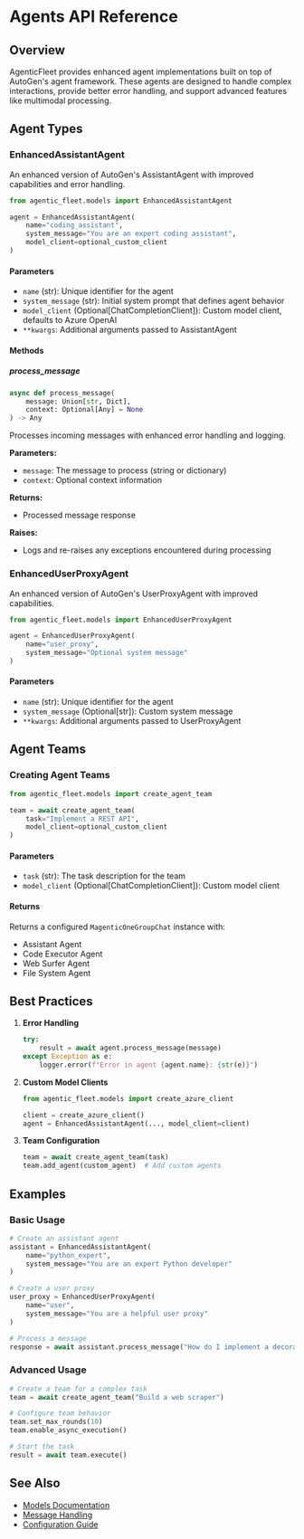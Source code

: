 # Agents API Reference

## Overview

AgenticFleet provides enhanced agent implementations built on top of AutoGen's agent framework. These agents are designed to handle complex interactions, provide better error handling, and support advanced features like multimodal processing.

## Agent Types

### EnhancedAssistantAgent

An enhanced version of AutoGen's AssistantAgent with improved capabilities and error handling.

```python
from agentic_fleet.models import EnhancedAssistantAgent

agent = EnhancedAssistantAgent(
    name="coding_assistant",
    system_message="You are an expert coding assistant",
    model_client=optional_custom_client
)
```

#### Parameters

- `name` (str): Unique identifier for the agent
- `system_message` (str): Initial system prompt that defines agent behavior
- `model_client` (Optional[ChatCompletionClient]): Custom model client, defaults to Azure OpenAI
- `**kwargs`: Additional arguments passed to AssistantAgent

#### Methods

##### process_message

```python
async def process_message(
    message: Union[str, Dict],
    context: Optional[Any] = None
) -> Any
```

Processes incoming messages with enhanced error handling and logging.

**Parameters:**
- `message`: The message to process (string or dictionary)
- `context`: Optional context information

**Returns:**
- Processed message response

**Raises:**
- Logs and re-raises any exceptions encountered during processing

### EnhancedUserProxyAgent

An enhanced version of AutoGen's UserProxyAgent with improved capabilities.

```python
from agentic_fleet.models import EnhancedUserProxyAgent

agent = EnhancedUserProxyAgent(
    name="user_proxy",
    system_message="Optional system message"
)
```

#### Parameters

- `name` (str): Unique identifier for the agent
- `system_message` (Optional[str]): Custom system message
- `**kwargs`: Additional arguments passed to UserProxyAgent

## Agent Teams

### Creating Agent Teams

```python
from agentic_fleet.models import create_agent_team

team = await create_agent_team(
    task="Implement a REST API",
    model_client=optional_custom_client
)
```

#### Parameters

- `task` (str): The task description for the team
- `model_client` (Optional[ChatCompletionClient]): Custom model client

#### Returns

Returns a configured `MagenticOneGroupChat` instance with:
- Assistant Agent
- Code Executor Agent
- Web Surfer Agent
- File System Agent

## Best Practices

1. **Error Handling**
   ```python
   try:
       result = await agent.process_message(message)
   except Exception as e:
       logger.error(f"Error in agent {agent.name}: {str(e)}")
   ```

2. **Custom Model Clients**
   ```python
   from agentic_fleet.models import create_azure_client
   
   client = create_azure_client()
   agent = EnhancedAssistantAgent(..., model_client=client)
   ```

3. **Team Configuration**
   ```python
   team = await create_agent_team(task)
   team.add_agent(custom_agent)  # Add custom agents
   ```

## Examples

### Basic Usage

```python
# Create an assistant agent
assistant = EnhancedAssistantAgent(
    name="python_expert",
    system_message="You are an expert Python developer"
)

# Create a user proxy
user_proxy = EnhancedUserProxyAgent(
    name="user",
    system_message="You are a helpful user proxy"
)

# Process a message
response = await assistant.process_message("How do I implement a decorator?")
```

### Advanced Usage

```python
# Create a team for a complex task
team = await create_agent_team("Build a web scraper")

# Configure team behavior
team.set_max_rounds(10)
team.enable_async_execution()

# Start the task
result = await team.execute()
```

## See Also

- [Models Documentation](./models.md)
- [Message Handling](./messages.md)
- [Configuration Guide](./configuration.md)
